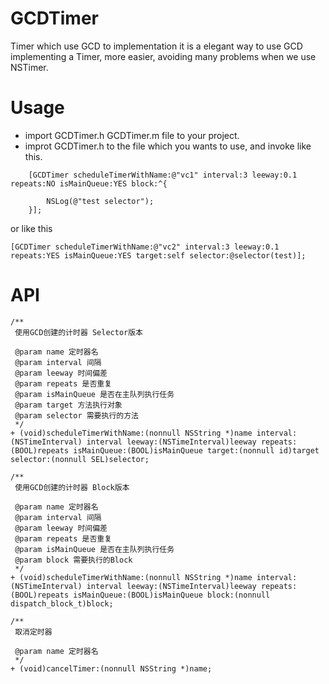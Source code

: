 # GCDTimer
Timer  which use GCD to implementation
it is a elegant way to use GCD implementing a Timer, more easier, avoiding many problems when we use NSTimer.

# Usage
- import GCDTimer.h GCDTimer.m file to your project.
- improt GCDTimer.h to the file which you wants to use, and invoke like this.

```
    [GCDTimer scheduleTimerWithName:@"vc1" interval:3 leeway:0.1 repeats:NO isMainQueue:YES block:^{

        NSLog(@"test selector");
    }];
```

or like this 

```
[GCDTimer scheduleTimerWithName:@"vc2" interval:3 leeway:0.1 repeats:YES isMainQueue:YES target:self selector:@selector(test)];
```

# API 

```
/**
 使用GCD创建的计时器 Selector版本

 @param name 定时器名
 @param interval 间隔
 @param leeway 时间偏差
 @param repeats 是否重复
 @param isMainQueue 是否在主队列执行任务
 @param target 方法执行对象
 @param selector 需要执行的方法
 */
+ (void)scheduleTimerWithName:(nonnull NSString *)name interval:(NSTimeInterval) interval leeway:(NSTimeInterval)leeway repeats:(BOOL)repeats isMainQueue:(BOOL)isMainQueue target:(nonnull id)target selector:(nonnull SEL)selector;

/**
 使用GCD创建的计时器 Block版本

 @param name 定时器名
 @param interval 间隔
 @param leeway 时间偏差
 @param repeats 是否重复
 @param isMainQueue 是否在主队列执行任务
 @param block 需要执行的Block
 */
+ (void)scheduleTimerWithName:(nonnull NSString *)name interval:(NSTimeInterval) interval leeway:(NSTimeInterval)leeway repeats:(BOOL)repeats isMainQueue:(BOOL)isMainQueue block:(nonnull dispatch_block_t)block;

/**
 取消定时器

 @param name 定时器名
 */
+ (void)cancelTimer:(nonnull NSString *)name;

```
